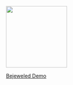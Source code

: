 <!-- <a href="https://github.com/samucap">
  <img align="center" src="https://my-github-readme-stats-gamma.vercel.app/api?username=samucap&show_icons=true&theme=dark&include_all_commits=true" style="height: 12em" />
</a>-->
<a href="https://github.com/samucap">
  <img align="center" src="https://my-github-readme-stats-gamma.vercel.app/api/top-langs/?username=samucap&layout=compact&exclude_repo=bejeweled,redux,assembly_lines,assembly-line,ng2-client,p.github.io,readme-stats,github-readme-stats&theme=dark&hide_progress=true&size_weight=0.5&count_weight=0.5&hide=css,scss,html&card_width=300" style="height: 12em; display: block" />
</a>
<a href="https://samucap.github.io/"><p></p>Bejeweled Demo</p></a>
<!--
**samucap/samucap** is a ✨ _special_ ✨ repository because its `README.md` (this file) appears on your GitHub profile.

Here are some ideas to get you started:

- 🔭 I’m currently working on ...
- 🌱 I’m currently learning ...
- 👯 I’m looking to collaborate on ...
- 🤔 I’m looking for help with ...
- 💬 Ask me about ...
- 📫 How to reach me: ...
- 😄 Pronouns: ...
- ⚡ Fun fact: ...
-->
